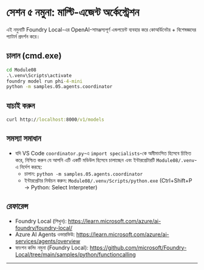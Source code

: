 <!--
CO_OP_TRANSLATOR_METADATA:
{
  "original_hash": "4f786f5ea706270620f8e5dfb088e0c0",
  "translation_date": "2025-09-22T17:47:26+00:00",
  "source_file": "Module08/samples/05/README.md",
  "language_code": "bn"
}
-->
# সেশন ৫ নমুনা: মাল্টি-এজেন্ট অর্কেস্ট্রেশন

এই নমুনাটি Foundry Local-এর OpenAI-সামঞ্জস্যপূর্ণ এন্ডপয়েন্ট ব্যবহার করে কোঅর্ডিনেটর + বিশেষজ্ঞদের প্যাটার্ন প্রদর্শন করে।

## চালান (cmd.exe)
```cmd
cd Module08
.\.venv\Scripts\activate
foundry model run phi-4-mini
python -m samples.05.agents.coordinator
```

## যাচাই করুন
```cmd
curl http://localhost:8000/v1/models
```

## সমস্যা সমাধান
- যদি VS Code `coordinator.py`-এ `import specialists`-কে অমীমাংসিত হিসেবে চিহ্নিত করে, নিশ্চিত করুন যে আপনি এটি একটি মডিউল হিসেবে চালাচ্ছেন এবং ইন্টারপ্রেটারটি `Module08/.venv`-এ নির্দেশ করছে:
	- চালান: `python -m samples.05.agents.coordinator`
	- ইন্টারপ্রেটার নির্বাচন করুন: `Module08/.venv/Scripts/python.exe` (Ctrl+Shift+P → Python: Select Interpreter)

## রেফারেন্স
- Foundry Local (শিখুন): https://learn.microsoft.com/azure/ai-foundry/foundry-local/
- Azure AI Agents ওভারভিউ: https://learn.microsoft.com/azure/ai-services/agents/overview
- ফাংশন কলিং নমুনা (Foundry Local): https://github.com/microsoft/Foundry-Local/tree/main/samples/python/functioncalling

---

